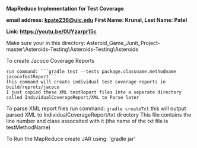 **MapReduce Implementation for Test Coverage**

**email address: kpate236@uic.edu**
**First Name: Krunal, Last Name: Patel**

**Link: https://youtu.be/0UYzarpr15c**


Make sure your in this directory: Asteroid_Game_Junit_Project-master\Asteroids-Testing\Asteroids-Testing\Asteroids

To create Jacoco Coverage Reports

	run command: ```gradle test --tests package.classname.methodname jacocoTestReport```
	this command will create individual test coverage reports in build/reprots/jacoco
	I just copied these XML testReport files into a seperate directory called IndividualCoverageReport/XML to Parse later

To parse XML report files
	run command: `gradle createTxt`
	this will output parsed XML to IndividualCoverageReport/txt directory
	This file contains the line number and class assocaited with it (the name of the txt file is testMethodName)

To Run the MapReduce
	create JAR using: 'gradle jar' 


